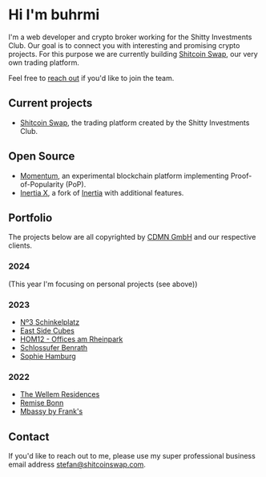 # Hi I'm buhrmi

I'm a web developer and crypto broker working for the Shitty Investments Club. Our goal is to connect you with interesting and promising crypto projects. For this purpose we are currently building [Shitcoin Swap](https://www.shitcoinswap.com), our very own trading platform.

Feel free to [reach out](https://www.shitcoinswap.com/about) if you'd like to join the team.

## Current projects

- [Shitcoin Swap](https://www.shitcoinswap.com), the trading platform created by the Shitty Investments Club.
  
## Open Source

- [Momentum](https://github.com/momentum-foundation/whitepaper), an experimental blockchain platform implementing Proof-of-Popularity (PoP). 
- [Inertia X](https://github.com/buhrmi/inertia), a fork of [Inertia](https://inertiajs.com) with additional features.

## Portfolio

The projects below are all copyrighted by [CDMN GmbH](https://cdmn.de) and our respective clients.

### 2024

(This year I'm focusing on personal projects (see above))

### 2023

- [Nº3 Schinkelplatz](https://no3-schinkelplatz.cdmn.de/en)
- [East Side Cubes](https://www.east-side-cubes.de)
- [HOM12 - Offices am Rheinpark](https://www.hom12.de)
- [Schlossufer Benrath](https://www.schlossufer-benrath.de)
- [Sophie Hamburg](https://sophie.hamburg)

### 2022

- [The Wellem Residences](https://www.thewellemresidences.com)
- [Remise Bonn](https://www.remise-bonn.de)
- [Mbassy by Frank's](https://www.mbassybyfranks.com)

## Contact

If you'd like to reach out to me, please use my super professional business email address stefan@shitcoinswap.com.
